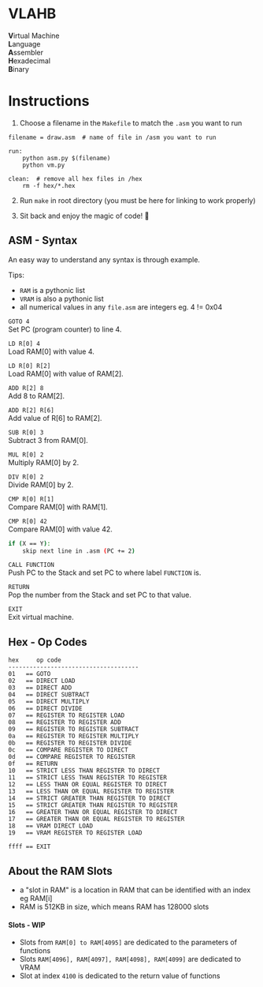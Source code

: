 # VLAHB
**V**irtual Machine <br>
**L**anguage <br>
**A**ssembler <br>
**H**exadecimal <br>
**B**inary <br>

# Instructions
1. Choose a filename in the `Makefile` to match the `.asm` you want to run

```
filename = draw.asm  # name of file in /asm you want to run

run:
	python asm.py $(filename)
	python vm.py

clean:  # remove all hex files in /hex
	rm -f hex/*.hex

```

2. Run `make` in root directory (you must be here for linking to work properly)

3. Sit back and enjoy the magic of code! :tada: 

## ASM - Syntax
An easy way to understand any syntax is through example.

Tips:
- `RAM` is a pythonic list
- `VRAM` is also a pythonic list
- all numerical values in any `file.asm` are integers eg. 4 != 0x04

`GOTO 4`<br>
Set PC (program counter) to line 4.

`LD R[0] 4`<br>
Load RAM[0] with value 4.

`LD R[0] R[2]`<br>
Load RAM[0] with value of RAM[2].

`ADD R[2] 8`<br>
Add 8 to RAM[2].

`ADD R[2] R[6]`<br>
Add value of R[6] to RAM[2].

`SUB R[0] 3`<br>
Subtract 3 from RAM[0].

`MUL R[0] 2`<br>
Multiply RAM[0] by 2.

`DIV R[0] 2`<br>
Divide RAM[0] by 2.

`CMP R[0] R[1]`<br>
Compare RAM[0] with RAM[1].

`CMP R[0] 42`<br>
Compare RAM[0] with value 42.

```bash
if (X == Y):
    skip next line in .asm (PC += 2)
```

`CALL FUNCTION`<br>
Push PC to the Stack and set PC to where label `FUNCTION` is.

`RETURN`<br>
Pop the number from the Stack and set PC to that value.

`EXIT`<br>
Exit virtual machine.


## Hex - Op Codes

```
hex     op code
-------------------------------------      
01   == GOTO
02   == DIRECT LOAD
03   == DIRECT ADD
04   == DIRECT SUBTRACT
05   == DIRECT MULTIPLY
06   == DIRECT DIVIDE
07   == REGISTER TO REGISTER LOAD
08   == REGISTER TO REGISTER ADD
09   == REGISTER TO REGISTER SUBTRACT
0a   == REGISTER TO REGISTER MULTIPLY
0b   == REGISTER TO REGISTER DIVIDE
0c   == COMPARE REGISTER TO DIRECT
0d   == COMPARE REGISTER TO REGISTER
0f   == RETURN
10   == STRICT LESS THAN REGISTER TO DIRECT
11   == STRICT LESS THAN REGISTER TO REGISTER
12   == LESS THAN OR EQUAL REGISTER TO DIRECT
13   == LESS THAN OR EQUAL REGISTER TO REGISTER
14   == STRICT GREATER THAN REGISTER TO DIRECT
15   == STRICT GREATER THAN REGISTER TO REGISTER
16   == GREATER THAN OR EQUAL REGISTER TO DIRECT
17   == GREATER THAN OR EQUAL REGISTER TO REGISTER
18   == VRAM DIRECT LOAD
19   == VRAM REGISTER TO REGISTER LOAD

ffff == EXIT
```

## About the RAM Slots

- a "slot in RAM" is a location in RAM that can be identified with an index eg RAM[i]
- RAM is 512KB in size, which means RAM has 128000 slots

#### Slots - WIP
- Slots from `RAM[0] to RAM[4095]` are dedicated to the parameters of functions
- Slots `RAM[4096], RAM[4097], RAM[4098], RAM[4099]` are dedicated to VRAM
- Slot at index `4100` is dedicated to the return value of functions
